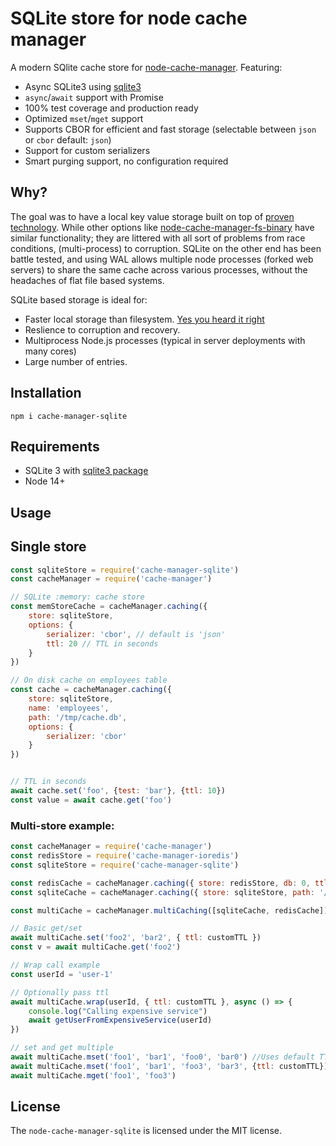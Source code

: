 # SQLite store for node cache manager

A modern SQlite cache store for [node-cache-manager](https://github.com/BryanDonovan/node-cache-manager). Featuring:

 - Async SQLite3 using [sqlite3](https://github.com/TryGhost/node-sqlite3)
 - `async`/`await` support with Promise
 - 100% test coverage and production ready
 - Optimized `mset`/`mget` support
 - Supports CBOR for efficient and fast storage (selectable between `json` or `cbor` default: `json`)
 - Support for custom serializers
 - Smart purging support, no configuration required

## Why?

The goal was to have a local key value storage built on top of [proven technology](https://www.sqlite.org/testing.html).
While other options like [node-cache-manager-fs-binary](https://github.com/sheershoff/node-cache-manager-fs-binary) have 
similar functionality; they are littered with all sort of problems from race conditions, (multi-process) to corruption.
SQLite on the other end has been battle tested, and using WAL allows multiple node processes (forked web servers) to share the same
cache across various processes, without the headaches of flat file based systems.

SQLite based storage is ideal for:
 - Faster local storage than filesystem. [Yes you heard it right](https://www.sqlite.org/fasterthanfs.html)
 - Reslience to corruption and recovery.
 - Multiprocess Node.js processes (typical in server deployments with many cores)
 - Large number of entries.

## Installation

```
npm i cache-manager-sqlite
```

## Requirements

 - SQLite 3 with [sqlite3 package](https://github.com/TryGhost/node-sqlite3)
 - Node 14+

## Usage

## Single store
```js
const sqliteStore = require('cache-manager-sqlite')
const cacheManager = require('cache-manager')

// SQLite :memory: cache store
const memStoreCache = cacheManager.caching({
    store: sqliteStore,
    options: {
        serializer: 'cbor', // default is 'json'
        ttl: 20 // TTL in seconds
    }
})

// On disk cache on employees table
const cache = cacheManager.caching({
    store: sqliteStore,
    name: 'employees',
    path: '/tmp/cache.db',
    options: {
        serializer: 'cbor'
    }
})


// TTL in seconds
await cache.set('foo', {test: 'bar'}, {ttl: 10})
const value = await cache.get('foo')
```

### Multi-store example:

```js
const cacheManager = require('cache-manager')
const redisStore = require('cache-manager-ioredis')
const sqliteStore = require('cache-manager-sqlite')

const redisCache = cacheManager.caching({ store: redisStore, db: 0, ttl: 600 })
const sqliteCache = cacheManager.caching({ store: sqliteStore, path: '/tmp/cache.db', name: 'users', options: { ttl: 600 } })

const multiCache = cacheManager.multiCaching([sqliteCache, redisCache])

// Basic get/set
await multiCache.set('foo2', 'bar2', { ttl: customTTL })
const v = await multiCache.get('foo2')

// Wrap call example
const userId = 'user-1'

// Optionally pass ttl
await multiCache.wrap(userId, { ttl: customTTL }, async () => {
    console.log("Calling expensive service")
    await getUserFromExpensiveService(userId)
})

// set and get multiple
await multiCache.mset('foo1', 'bar1', 'foo0', 'bar0') //Uses default TTL
await multiCache.mset('foo1', 'bar1', 'foo3', 'bar3', {ttl: customTTL})
await multiCache.mget('foo1', 'foo3')
```

## License

The `node-cache-manager-sqlite` is licensed under the MIT license.
